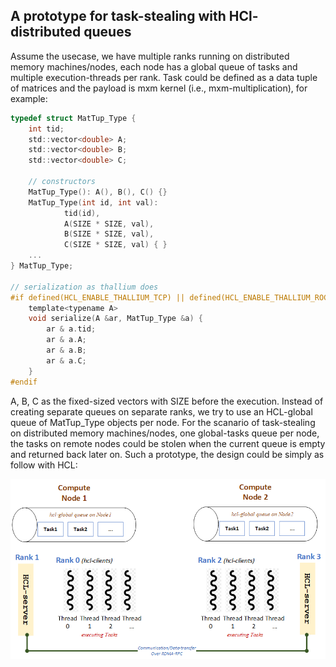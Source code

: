 ## A prototype for task-stealing with HCl-distributed queues
Assume the usecase, we have multiple ranks running on distributed memory machines/nodes, each node has a global queue of tasks and multiple execution-threads per rank. Task could be defined as a data tuple of matrices and the payload is mxm kernel (i.e., mxm-multiplication), for example:
```C
typedef struct MatTup_Type {
    int tid;
    std::vector<double> A;
    std::vector<double> B;
    std::vector<double> C;

    // constructors
    MatTup_Type(): A(), B(), C() {}
    MatTup_Type(int id, int val):
            tid(id),
            A(SIZE * SIZE, val),
            B(SIZE * SIZE, val),
            C(SIZE * SIZE, val) { }
    ...
} MatTup_Type;

// serialization as thallium does
#if defined(HCL_ENABLE_THALLIUM_TCP) || defined(HCL_ENABLE_THALLIUM_ROCE)
    template<typename A>
    void serialize(A &ar, MatTup_Type &a) {
        ar & a.tid;
        ar & a.A;
        ar & a.B;
        ar & a.C;
    }
#endif
```
A, B, C as the fixed-sized vectors with SIZE before the execution. Instead of creating separate queues on separate ranks, we try to use an HCL-global queue of MatTup_Type objects per node. For the scanario of task-stealing on distributed memory machines/nodes, one global-tasks queue per node, the tasks on remote nodes could be stolen when the current queue is empty and returned back later on. Such a prototype, the design could be simply as follow with HCL:

<p align="left">
  <img src="./figures/hcl_queue_with_task_stealing_design.png" alt="An example with task-queues" width="700">
</p>